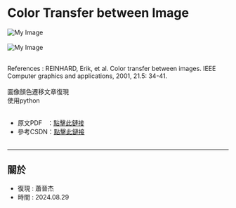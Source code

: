 # Color Transfer between Image
![My Image](https://github.com/user-attachments/assets/2886ea19-0ec7-4639-b0ff-604081244015)<br><br>
![My Image](https://github.com/user-attachments/assets/02335d19-118a-4a1e-8a01-efb688498737)<br><br>





References : REINHARD, Erik, et al. Color transfer between images. IEEE Computer graphics and applications, 2001, 21.5: 34-41.<br><br>
圖像顏色遷移文章復現<br>
使用python<br><br>
- 原文PDF &nbsp;&nbsp;：[點擊此鏈接](https://www.cs.tau.ac.il/~turkel/imagepapers/ColorTransfer.pdf)
- 參考CSDN：[點擊此鏈接](https://blog.csdn.net/zb1165048017/article/details/108981254)<br><br>


---
關於
---

- 復現 : 蕭晉杰
- 時間 : 2024.08.29
